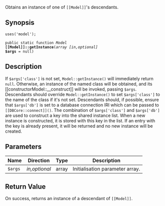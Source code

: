 Obtains an instance of one of `[[Model]]`'s descendants.

## Synopsis

<code>uses('model');</code>

<code>public static function <i>Model</i> <b>[[Model]]::getInstance</b>(<i>array</i> <i>[in,optional]</i> <b>$args</b> = null)</code>

## Description

If `$args['class']` is not set, `Model::getInstance()` will immediately
return `null`.
Otherwise, an instance of the named class will be obtained, and its
[[constructorModel::__construct]] will be invoked, passing `$args`.
Descendants should override `Model::getInstance()` to set `$args['class']` to
the name of the class if it's not set.
Descendants should, if possible, ensure that `$args['db']` is set to
a database connection IRI which can be passed to `[[DBCore::connect]]()`.
The combination of `$args['class']` and `$args['db']` are used to
construct a key into the shared instance list. When a new instance is
constructed, it is stored with this key in the list. If an entry with
the key is already present, it will be returned and no new instance
will be created.

## Parameters

<table>
  <thead>
    <tr>
      <th>Name</th>
      <th>Direction</th>
      <th>Type</th>
      <th>Description</th>
    </tr>
  </thead>
  <tbody>
    <tr>
      <td><code>$args</code>
      <td><i>in,optional</i></td>
      <td>array</td>
      <td>
Initialisation parameter array.
      </td>
    </tr>
  </tbody>
</table>

## Return Value

On success, returns an instance of a descendant of `[[Model]]`.

